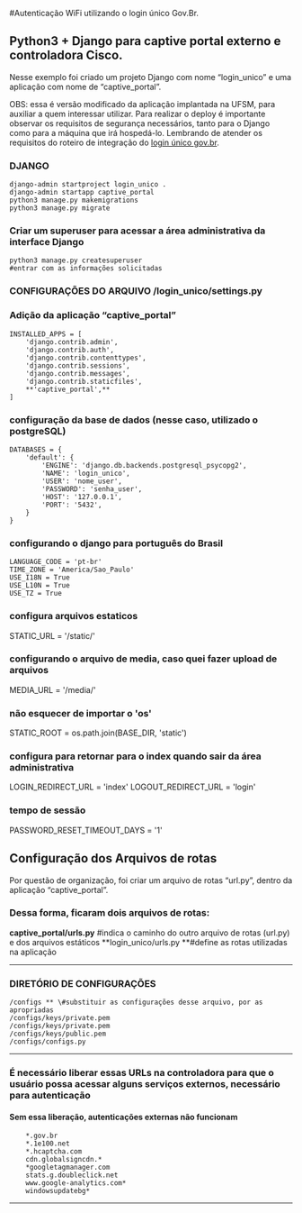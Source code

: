 #Autenticação WiFi utilizando o login único Gov.Br.

## Python3 + Django para captive portal externo e controladora Cisco.
Nesse exemplo foi criado um projeto Django com nome “login_unico” e uma aplicação com nome de “captive_portal”.


OBS: essa é versão modificado da aplicação implantada na UFSM, para auxiliar a quem interessar utilizar. Para realizar o deploy é importante observar os requisitos de segurança necessários, tanto para o Django como para a máquina que irá hospedá-lo. Lembrando de atender os requisitos do roteiro de integração do [login único gov.br][1].

### DJANGO
```shell
django-admin startproject login_unico .
django-admin startapp captive_portal
python3 manage.py makemigrations
python3 manage.py migrate
```
### Criar um superuser para acessar a área administrativa da interface Django
```shell
python3 manage.py createsuperuser
#entrar com as informações solicitadas
```


### CONFIGURAÇÕES DO ARQUIVO /login_unico/settings.py 

### Adição da aplicação “captive_portal”
```shell
INSTALLED_APPS = [
    'django.contrib.admin',
    'django.contrib.auth',
    'django.contrib.contenttypes',
    'django.contrib.sessions',
    'django.contrib.messages',
    'django.contrib.staticfiles',
    **'captive_portal',**
]
```

### configuração da base de dados (nesse caso, utilizado o postgreSQL)

```shell
DATABASES = {
    'default': {
        'ENGINE': 'django.db.backends.postgresql_psycopg2',
        'NAME': 'login_unico',
        'USER': 'nome_user',
        'PASSWORD': 'senha_user',
        'HOST': '127.0.0.1',
        'PORT': '5432',
    }
}
```

### configurando o django para português do Brasil
```shell
LANGUAGE_CODE = 'pt-br'
TIME_ZONE = 'America/Sao_Paulo'
USE_I18N = True
USE_L10N = True
USE_TZ = True
```

### configura arquivos estaticos
STATIC_URL = '/static/'

### configurando o arquivo de media, caso quei fazer upload de arquivos
MEDIA_URL = '/media/'

### não esquecer de importar o 'os'
STATIC_ROOT = os.path.join(BASE_DIR, 'static')
### configura para retornar para o index quando sair da área administrativa
LOGIN_REDIRECT_URL = 'index'
LOGOUT_REDIRECT_URL = 'login'
### tempo de sessão
PASSWORD_RESET_TIMEOUT_DAYS = '1'

## Configuração dos Arquivos de rotas 

Por questão de organização, foi criar um arquivo de rotas “url.py”, dentro da aplicação “captive_portal”. 

### Dessa forma, ficaram dois arquivos de rotas:

**captive_portal/urls.py** #indica o caminho do outro arquivo de rotas (url.py) e dos arquivos estáticos
**login_unico/urls.py **#define as rotas utilizadas na aplicação


------------
### DIRETÓRIO DE CONFIGURAÇÕES
```shell
/configs ** \#substituir as configurações desse arquivo, por as apropriadas
/configs/keys/private.pem
/configs/keys/private.pem
/configs/keys/public.pem
/configs/configs.py
```
------------


### É necessário liberar essas URLs na controladora para que o usuário possa acessar alguns serviços externos, necessário para autenticação
#### Sem essa liberação, autenticações externas não funcionam
```shell
    *.gov.br
    *.1e100.net
    *.hcaptcha.com
    cdn.globalsigncdn.*
    *googletagmanager.com
    stats.g.doubleclick.net
    www.google-analytics.com*
    windowsupdatebg*
```
------------









[1]: https://manual-roteiro-integracao-login-unico.servicos.gov.br/pt/stable/index.html "login único gov.br"
